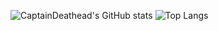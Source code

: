 ![CaptainDeathead's GitHub stats](https://github-readme-stats.vercel.app/api?username=CaptainDeathead&show_icons=true&theme=radical)
![Top Langs](https://github-readme-stats.vercel.app/api/top-langs/?username=CaptainDeathead&layout=compact&theme=radical)
